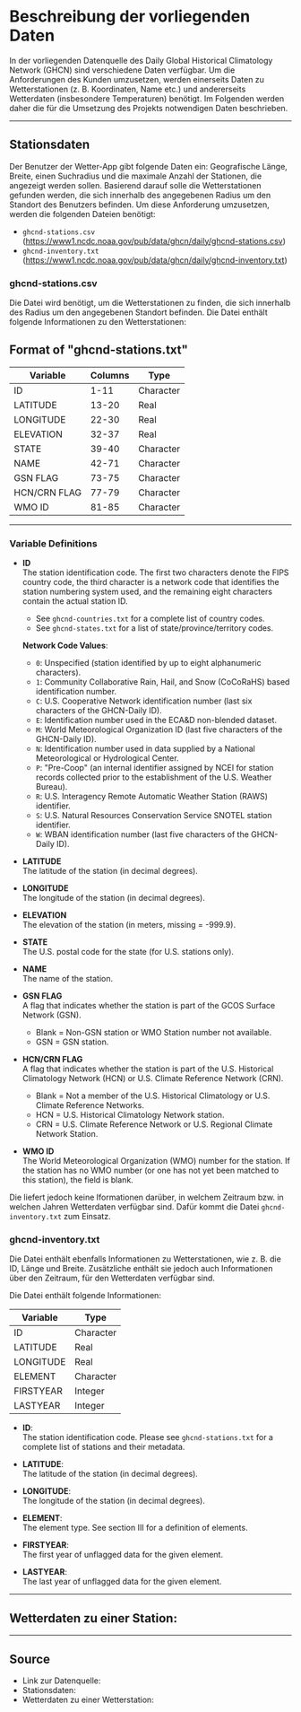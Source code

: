 # Beschreibung der vorliegenden Daten

In der vorliegenden Datenquelle des Daily Global Historical Climatology Network (GHCN) sind verschiedene Daten verfügbar. 
Um die Anforderungen des Kunden umzusetzen, werden einerseits Daten zu Wetterstationen (z. B. Koordinaten, Name etc.) 
und andererseits Wetterdaten (insbesondere Temperaturen) benötigt. Im Folgenden werden daher die für die Umsetzung des Projekts notwendigen Daten beschrieben.

---

## Stationsdaten

Der Benutzer der Wetter-App gibt folgende Daten ein: Geografische Länge, Breite, einen Suchradius und die maximale Anzahl der Stationen, die angezeigt werden sollen.
Basierend darauf solle die Wetterstationen gefunden werden, die sich innerhalb des angegebenen Radius um den Standort des Benutzers befinden.
Um diese Anforderung umzusetzen, werden die folgenden Dateien benötigt: 
- `ghcnd-stations.csv` (https://www1.ncdc.noaa.gov/pub/data/ghcn/daily/ghcnd-stations.csv)
- `ghcnd-inventory.txt` (https://www1.ncdc.noaa.gov/pub/data/ghcn/daily/ghcnd-inventory.txt)

### ghcnd-stations.csv

Die Datei wird benötigt, um die Wetterstationen zu finden, die sich innerhalb des Radius um den angegebenen Standort befinden.
Die Datei enthält folgende Informationen zu den Wetterstationen:

## Format of "ghcnd-stations.txt"

| **Variable**   | **Columns** | **Type**     |
|-----------------|-------------|--------------|
| ID             | 1-11        | Character    |
| LATITUDE       | 13-20       | Real         |
| LONGITUDE      | 22-30       | Real         |
| ELEVATION      | 32-37       | Real         |
| STATE          | 39-40       | Character    |
| NAME           | 42-71       | Character    |
| GSN FLAG       | 73-75       | Character    |
| HCN/CRN FLAG   | 77-79       | Character    |
| WMO ID         | 81-85       | Character    |

---

### Variable Definitions

- **ID**  
  The station identification code. The first two characters denote the FIPS country code, the third character is a network code that identifies the station numbering system used, and the remaining eight characters contain the actual station ID.  
  - See `ghcnd-countries.txt` for a complete list of country codes.  
  - See `ghcnd-states.txt` for a list of state/province/territory codes.

  **Network Code Values**:  
  - `0`: Unspecified (station identified by up to eight alphanumeric characters).  
  - `1`: Community Collaborative Rain, Hail, and Snow (CoCoRaHS) based identification number.  
  - `C`: U.S. Cooperative Network identification number (last six characters of the GHCN-Daily ID).  
  - `E`: Identification number used in the ECA&D non-blended dataset.  
  - `M`: World Meteorological Organization ID (last five characters of the GHCN-Daily ID).  
  - `N`: Identification number used in data supplied by a National Meteorological or Hydrological Center.  
  - `P`: "Pre-Coop" (an internal identifier assigned by NCEI for station records collected prior to the establishment of the U.S. Weather Bureau).  
  - `R`: U.S. Interagency Remote Automatic Weather Station (RAWS) identifier.  
  - `S`: U.S. Natural Resources Conservation Service SNOTEL station identifier.  
  - `W`: WBAN identification number (last five characters of the GHCN-Daily ID).

- **LATITUDE**  
  The latitude of the station (in decimal degrees).

- **LONGITUDE**  
  The longitude of the station (in decimal degrees).

- **ELEVATION**  
  The elevation of the station (in meters, missing = -999.9).

- **STATE**  
  The U.S. postal code for the state (for U.S. stations only).

- **NAME**  
  The name of the station.

- **GSN FLAG**  
  A flag that indicates whether the station is part of the GCOS Surface Network (GSN).  
  - Blank = Non-GSN station or WMO Station number not available.  
  - GSN = GSN station.

- **HCN/CRN FLAG**  
  A flag that indicates whether the station is part of the U.S. Historical Climatology Network (HCN) or U.S. Climate Reference Network (CRN).  
  - Blank = Not a member of the U.S. Historical Climatology or U.S. Climate Reference Networks.  
  - HCN = U.S. Historical Climatology Network station.  
  - CRN = U.S. Climate Reference Network or U.S. Regional Climate Network Station.

- **WMO ID**  
  The World Meteorological Organization (WMO) number for the station. If the station has no WMO number (or one has not yet been matched to this station), the field is blank.


Die liefert jedoch keine Iformationen darüber, in welchem Zeitraum bzw. in welchen Jahren Wetterdaten verfügbar sind.
Dafür kommt die Datei `ghcnd-inventory.txt` zum Einsatz.

### ghcnd-inventory.txt

Die Datei enthält ebenfalls Informationen zu Wetterstationen, wie z. B. die ID, Länge und Breite. Zusätzliche enthält sie jedoch
auch Informationen über den Zeitraum, für den Wetterdaten verfügbar sind.

Die Datei enthält folgende Informationen:

| **Variable** | **Type**     |
|--------------|--------------|
| ID           | Character    |
| LATITUDE     | Real         |
| LONGITUDE    | Real         |
| ELEMENT      | Character    |
| FIRSTYEAR    | Integer      |
| LASTYEAR     | Integer      |


- **ID**:  
  The station identification code. Please see `ghcnd-stations.txt` for a complete list of stations and their metadata.

- **LATITUDE**:  
  The latitude of the station (in decimal degrees).

- **LONGITUDE**:  
  The longitude of the station (in decimal degrees).

- **ELEMENT**:  
  The element type. See section III for a definition of elements.

- **FIRSTYEAR**:  
  The first year of unflagged data for the given element.

- **LASTYEAR**:  
  The last year of unflagged data for the given element.

---

## Wetterdaten zu einer Station:

--- 

## Source

- Link zur Datenquelle:
- Stationsdaten: 
- Wetterdaten zu einer Wetterstation: